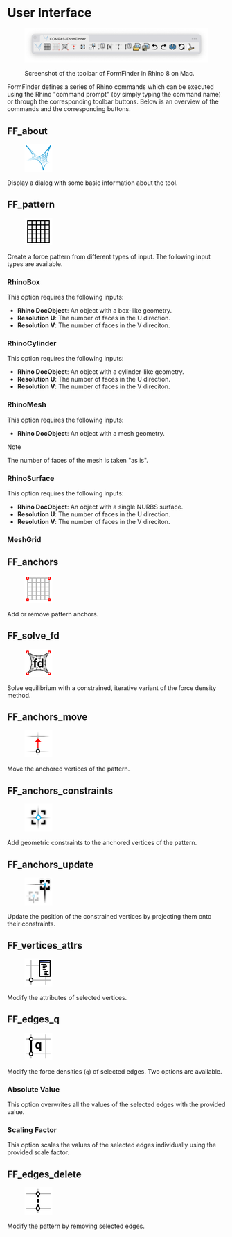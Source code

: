 # User Interface

<figure><img src="../.gitbook/assets/FormFinder_toolbar.png" alt="FormFinder toolbar"><figcaption><p>Screenshot of the toolbar of FormFinder in Rhino 8 on Mac.</p></figcaption></figure>

FormFinder defines a series of Rhino commands which can be executed using the Rhino "command prompt" (by simply typing the command name) or through the corresponding toolbar buttons. Below is an overview of the commands and the corresponding buttons.

## FF\_about

<div align="left" data-full-width="false">
<figure><img src="../../resources/FF_toolbar_buttons/1_FF.svg" alt="" width="64"><figcaption></figcaption></figure>
</div>

Display a dialog with some basic information about the tool.

## FF\_pattern

<div align="left" data-full-width="false">
<figure><img src="../../resources/FF_toolbar_buttons/6_FF_pattern.svg" alt="" width="64"><figcaption></figcaption></figure>
</div>

Create a force pattern from different types of input.
The following input types are available.

### RhinoBox

This option requires the following inputs:

* **Rhino DocObject**: An object with a box-like geometry.
* **Resolution U**: The number of faces in the U direction.
* **Resolution V**: The number of faces in the V direciton.

### RhinoCylinder

This option requires the following inputs:

* **Rhino DocObject**: An object with a cylinder-like geometry.
* **Resolution U**: The number of faces in the U direction.
* **Resolution V**: The number of faces in the V direciton.

### RhinoMesh

This option requires the following inputs:

* **Rhino DocObject**: An object with a mesh geometry.

> [!NOTE]
> The number of faces of the mesh is taken "as is".

### RhinoSurface

This option requires the following inputs:

* **Rhino DocObject**: An object with a single NURBS surface.
* **Resolution U**: The number of faces in the U direction.
* **Resolution V**: The number of faces in the V direciton.

### MeshGrid

## FF\_anchors

<div align="left" data-full-width="false">
<figure><img src="../../resources/FF_toolbar_buttons/7_FF_anchors.svg" alt="" width="64"><figcaption></figcaption></figure>
</div>

Add or remove pattern anchors.

## FF\_solve\_fd

<div align="left" data-full-width="false">
<figure><img src="../../resources/FF_toolbar_buttons/8_FF_fd.svg" alt="" width="64"><figcaption></figcaption></figure>
</div>

Solve equilibrium with a constrained, iterative variant of the force density method.

## FF\_anchors\_move

<div align="left" data-full-width="false">
<figure><img src="../../resources/FF_toolbar_buttons/9_FF_anchors_move.svg" alt="" width="64"><figcaption></figcaption></figure>
</div>

Move the anchored vertices of the pattern.

## FF\_anchors\_constraints

<div align="left" data-full-width="false">
<figure><img src="../../resources/FF_toolbar_buttons/10_FF_anchors_modify.svg" alt="" width="64"><figcaption></figcaption></figure>
</div>

Add geometric constraints to the anchored vertices of the pattern.

## FF\_anchors\_update

<div align="left" data-full-width="false">
<figure><img src="../../resources/FF_toolbar_buttons/11_FF_anchors_update.svg" alt="" width="64"><figcaption></figcaption></figure>
</div>

Update the position of the constrained vertices by projecting them onto their constraints.

## FF\_vertices_attrs

<div align="left" data-full-width="false">
<figure><img src="../../resources/FF_toolbar_buttons/12_FF_anchors_attr.svg" alt="" width="64"><figcaption></figcaption></figure>
</div>

Modify the attributes of selected vertices.

## FF\_edges\_q

<div align="left" data-full-width="false">
<figure><img src="../../resources/FF_toolbar_buttons/13_FF_edges_q.svg" alt="" width="64"><figcaption></figcaption></figure>
</div>

Modify the force densities (``q``) of selected edges.
Two options are available.

### Absolute Value

This option overwrites all the values of the selected edges with the provided value.

### Scaling Factor

This option scales the values of the selected edges individually using the provided scale factor.

## FF\_edges\_delete

<div align="left" data-full-width="false">
<figure><img src="../../resources/FF_toolbar_buttons/14_FF_edges_remove.svg" alt="" width="64"><figcaption></figcaption></figure>
</div>

Modify the pattern by removing selected edges.
